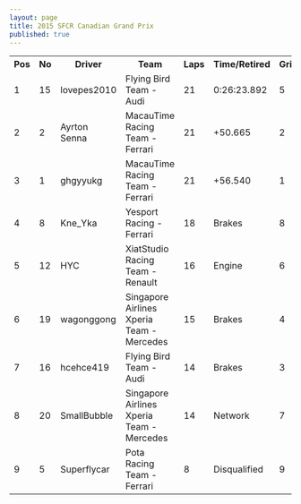 ```yaml
---
layout: page
title: 2015 SFCR Canadian Grand Prix
published: true
---
```


<font size="2">
<table>
  <tr>
    <th>Pos</th>
    <th>No</th>
    <th>Driver</th>
    <th>Team</th>
    <th>Laps</th>
    <th>Time/Retired</th>
    <th>Grid</th>
  </tr>
  <tr>
    <td>1</td>
    <td>15</td>
    <td>lovepes2010</td>
    <td>Flying Bird Team - Audi</td>
    <td>21</td>
    <td>0:26:23.892</td>
    <td>5</td>
  </tr>
  <tr>
    <td>2</td>
    <td>2</td>
    <td>Ayrton Senna</td>
    <td>MacauTime Racing Team - Ferrari</td>
    <td>21</td>
    <td>+50.665</td>
    <td>2</td>
  </tr>
  <tr>
    <td>3</td>
    <td>1</td>
    <td>ghgyyukg</td>
    <td>MacauTime Racing Team - Ferrari</td>
    <td>21</td>
    <td>+56.540</td>
    <td>1</td>
  </tr>
  <tr>
    <td>4</td>
    <td>8</td>
    <td>Kne_Yka</td>
    <td>Yesport Racing - Ferrari</td>
    <td>18</td>
    <td>Brakes</td>
    <td>8</td>
  </tr>
  <tr>
    <td>5</td>
    <td>12</td>
    <td>HYC</td>
    <td>XiatStudio Racing Team - Renault</td>
    <td>16</td>
    <td>Engine</td>
    <td>6</td>
  </tr>
  <tr>
    <td>6</td>
    <td>19</td>
    <td>wagonggong</td>
    <td>Singapore Airlines Xperia Team - Mercedes</td>
    <td>15</td>
    <td>Brakes</td>
    <td>4</td>
  </tr>
  <tr>
    <td>7</td>
    <td>16</td>
    <td>hcehce419</td>
    <td>Flying Bird Team - Audi</td>
    <td>14</td>
    <td>Brakes</td>
    <td>3</td>
  </tr>
  <tr>
    <td>8</td>
    <td>20</td>
    <td>SmallBubble</td>
    <td>Singapore Airlines Xperia Team - Mercedes</td>
    <td>14</td>
    <td>Network</td>
    <td>7</td>
  </tr>
  <tr>
    <td>9</td>
    <td>5</td>
    <td>Superflycar</td>
    <td>Pota Racing Team - Ferrari</td>
    <td>8</td>
    <td>Disqualified</td>
    <td>9</td>
  </tr>
</table>
</font>